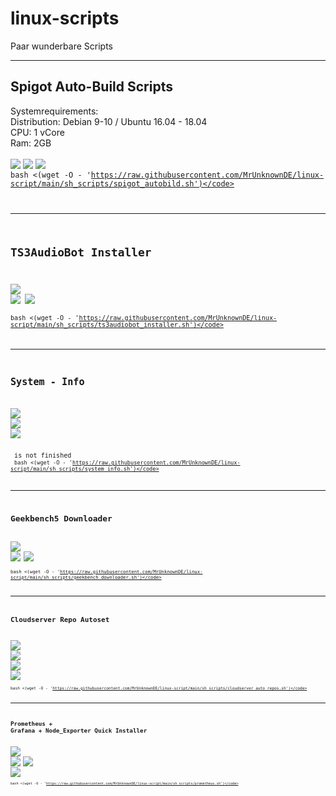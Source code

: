 # linux-scripts
Paar wunderbare Scripts

-----


## Spigot Auto-Build Scripts
Systemrequirements:<br>
Distribution: Debian 9-10 / Ubuntu 16.04 - 18.04<br>
CPU: 1 vCore <br>
Ram: 2GB <br><br>
![](https://img.shields.io/badge/Debian%2010-work!-green) ![](https://img.shields.io/badge/Debian%209-work!-green) ![](https://img.shields.io/badge/Ubuntu%2018.04-work!-green)<br>
<code>bash <(wget -O - 'https://raw.githubusercontent.com/MrUnknownDE/linux-script/main/sh_scripts/spigot_autobild.sh')</code>


-----


## TS3AudioBot Installer
![](https://img.shields.io/badge/Debian%2010-work!-green) ![](https://img.shields.io/badge/Debian%209-work!-green) ![](https://img.shields.io/badge/Ubuntu%2018.04-work!-green)<br>
<code>bash <(wget -O - 'https://raw.githubusercontent.com/MrUnknownDE/linux-script/main/sh_scripts/ts3audiobot_installer.sh')</code>


-----


## System - Info
![](https://img.shields.io/badge/Debian%2010%20-%20error%20-%20red) ![](https://img.shields.io/badge/Debian%209%20-%20error%20-%20red) ![](https://img.shields.io/badge/Ubuntu%2018.04%20-error-%20red) <br> <br>
is not finished<br>
<code>bash <(wget -O - 'https://raw.githubusercontent.com/MrUnknownDE/linux-script/main/sh_scripts/system_info.sh')</code>


-----


## Geekbench5 Downloader
![](https://img.shields.io/badge/Debian%2010-work!-green) ![](https://img.shields.io/badge/Debian%209-work!-green) ![](https://img.shields.io/badge/Ubuntu%2018.04-work!-green)<br>
<code>bash <(wget -O - 'https://raw.githubusercontent.com/MrUnknownDE/linux-script/main/sh_scripts/geekbench_downloader.sh')</code>


-----


## Cloudserver Repo Autoset
![](https://img.shields.io/badge/Debian%2010-work!-green) ![](https://img.shields.io/badge/Debian%209%20-%20error%20-%20red) ![](https://img.shields.io/badge/Ubuntu%2018.04%20-error-%20red) ![](https://img.shields.io/badge/Ubuntu%2020.04%20-error-%20red)<br>
<code>bash <(wget -O - 'https://raw.githubusercontent.com/MrUnknownDE/linux-script/main/sh_scripts/cloudserver_auto_repos.sh')</code>


-----


## Prometheus + Grafana + Node_Exporter Quick Installer
![](https://img.shields.io/badge/Debian%2010-work!-green) ![](https://img.shields.io/badge/Debian%209-work!-green) ![](https://img.shields.io/badge/Ubuntu%2018.04%20-error-%20red) ![](https://img.shields.io/badge/Ubuntu%2020.04%20-error-%20red)<br>
<code>bash <(wget -O - 'https://raw.githubusercontent.com/MrUnknownDE/linux-script/main/sh_scripts/prometheus.sh')</code>